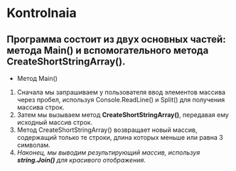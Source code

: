 # Kontrolnaia
## Программа состоит из двух основных частей: метода Main() и вспомогательного метода CreateShortStringArray().

* Метод Main()

1. Сначала мы запрашиваем у пользователя ввод элементов массива через пробел, используя Console.ReadLine() и Split() для получения массива строк.
2. Затем мы вызываем метод **CreateShortStringArray()**, передавая ему исходный массив строк.
3. Метод CreateShortStringArray() возвращает новый массив, содержащий только те строки, длина которых меньше или равна 3 символам.
4. *Наконец, мы выводим результирующий массив, используя **string.Join()** для красивого отображения.*

